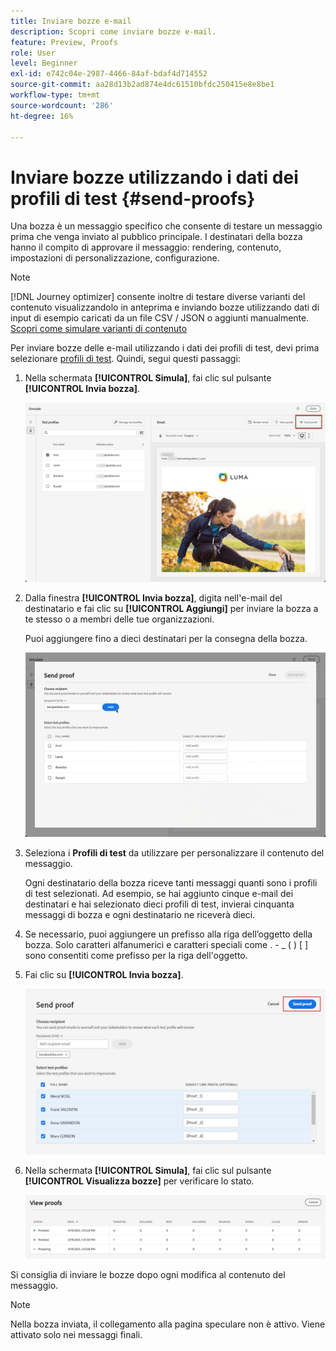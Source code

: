 ```yaml
---
title: Inviare bozze e-mail
description: Scopri come inviare bozze e-mail.
feature: Preview, Proofs
role: User
level: Beginner
exl-id: e742c04e-2987-4466-84af-bdaf4d714552
source-git-commit: aa28d13b2ad874e4dc61510bfdc250415e8e8be1
workflow-type: tm+mt
source-wordcount: '286'
ht-degree: 16%

---
```


# Inviare bozze utilizzando i dati dei profili di test {#send-proofs}

Una bozza è un messaggio specifico che consente di testare un messaggio prima che venga inviato al pubblico principale. I destinatari della bozza hanno il compito di approvare il messaggio: rendering, contenuto, impostazioni di personalizzazione, configurazione.

>[!NOTE]
>
>[!DNL Journey optimizer] consente inoltre di testare diverse varianti del contenuto visualizzandolo in anteprima e inviando bozze utilizzando dati di input di esempio caricati da un file CSV / JSON o aggiunti manualmente. [Scopri come simulare varianti di contenuto](../test-approve/simulate-sample-input.md)

Per inviare bozze delle e-mail utilizzando i dati dei profili di test, devi prima selezionare [profili di test](test-profiles.md). Quindi, segui questi passaggi:

1. Nella schermata **[!UICONTROL Simula]**, fai clic sul pulsante **[!UICONTROL Invia bozza]**.

   ![](../email/assets/send-proof-button.png)

1. Dalla finestra **[!UICONTROL Invia bozza]**, digita nell&#39;e-mail del destinatario e fai clic su **[!UICONTROL Aggiungi]** per inviare la bozza a te stesso o a membri delle tue organizzazioni.

   Puoi aggiungere fino a dieci destinatari per la consegna della bozza.

   ![](../email/assets/send-proof-add.png)

1. Seleziona i **Profili di test** da utilizzare per personalizzare il contenuto del messaggio.

   Ogni destinatario della bozza riceve tanti messaggi quanti sono i profili di test selezionati. Ad esempio, se hai aggiunto cinque e-mail dei destinatari e hai selezionato dieci profili di test, invierai cinquanta messaggi di bozza e ogni destinatario ne riceverà dieci.

1. Se necessario, puoi aggiungere un prefisso alla riga dell’oggetto della bozza. Solo caratteri alfanumerici e caratteri speciali come . - _ ( ) [ ] sono consentiti come prefisso per la riga dell&#39;oggetto.

1. Fai clic su **[!UICONTROL Invia bozza]**.

   ![](../email/assets/send-proof-select.png)

1. Nella schermata **[!UICONTROL Simula]**, fai clic sul pulsante **[!UICONTROL Visualizza bozze]** per verificare lo stato.

   ![](../email/assets/send-proof-view.png)

Si consiglia di inviare le bozze dopo ogni modifica al contenuto del messaggio.

>[!NOTE]
>
>Nella bozza inviata, il collegamento alla pagina speculare non è attivo. Viene attivato solo nei messaggi finali.
